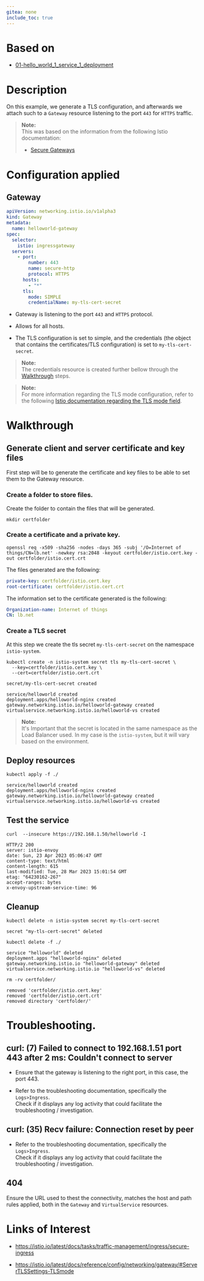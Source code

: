 ```yaml
---
gitea: none
include_toc: true
---
```


# Based on

- [01-hello_world_1_service_1_deployment](../../01-Simple/01-hello_world_1_service_1_deployment)

# Description

On this example, we generate a TLS configuration, and afterwards we attach such to a `Gateway` resource listening to the port `443` for `HTTPS` traffic.

> **Note:** \
> This was based on the information from the following Istio documentation:
> - [Secure Gateways](https://istio.io/latest/docs/tasks/traffic-management/ingress/secure-ingress/)

# Configuration applied

## Gateway

```yaml
apiVersion: networking.istio.io/v1alpha3
kind: Gateway
metadata:
  name: helloworld-gateway
spec:
  selector:
    istio: ingressgateway
  servers:
    - port:
        number: 443
        name: secure-http
        protocol: HTTPS
      hosts:
        - "*"
      tls:
        mode: SIMPLE
        credentialName: my-tls-cert-secret
```

- Gateway is listening to the port `443` and `HTTPS` protocol.

- Allows for all hosts.

- The TLS configuration is set to simple, and the credentials (the object that contains the certificates/TLS configuration) is set to `my-tls-cert-secret`.

> **Note:**\
> The credentials resource is created further bellow through the [Walkthrough](#walkthrough) steps.

> **Note:**\
> For more information regarding the TLS mode configuration, refer to the following [Istio documentation regarding the TLS mode field](https://istio.io/latest/docs/reference/config/networking/gateway/#ServerTLSSettings-TLSmode).

# Walkthrough

## Generate client and server certificate and key files

First step will be to generate the certificate and key files to be able to set them to the Gateway resource.

### Create a folder to store files.

Create the folder to contain the files that will be generated. 

```shell
mkdir certfolder
```

### Create a certificate and a private key.

```shell
openssl req -x509 -sha256 -nodes -days 365 -subj '/O=Internet of things/CN=lb.net' -newkey rsa:2048 -keyout certfolder/istio.cert.key -out certfolder/istio.cert.crt
```

The files generated are the following:

```yaml
private-key: certfolder/istio.cert.key
root-certificate: certfolder/istio.cert.crt
```

The information set to the certificate generated is the following:

```yaml
Organization-name: Internet of things
CN: lb.net
```

### Create a TLS secret

At this step we create the tls secret `my-tls-cert-secret` on the namespace `istio-system`.

```shell
kubectl create -n istio-system secret tls my-tls-cert-secret \
  --key=certfolder/istio.cert.key \
  --cert=certfolder/istio.cert.crt
```
```text
secret/my-tls-cert-secret created
```
```text
service/helloworld created
deployment.apps/helloworld-nginx created
gateway.networking.istio.io/helloworld-gateway created
virtualservice.networking.istio.io/helloworld-vs created
```

> **Note:**\
> It's Important that the secret is located in the same namespace as the Load Balancer used. In my case is the `istio-system`, but it will vary based on the environment.


## Deploy resources

```shell
kubectl apply -f ./
```
```text
service/helloworld created
deployment.apps/helloworld-nginx created
gateway.networking.istio.io/helloworld-gateway created
virtualservice.networking.istio.io/helloworld-vs created
```

## Test the service

[//]: # (```shell)
[//]: # (curl --insecure --resolve lb.net:443:192.168.1.50 https://lb.net/helloworld)
[//]: # (```)

```shell
curl  --insecure https://192.168.1.50/helloworld -I
```

```text
HTTP/2 200 
server: istio-envoy
date: Sun, 23 Apr 2023 05:06:47 GMT
content-type: text/html
content-length: 615
last-modified: Tue, 28 Mar 2023 15:01:54 GMT
etag: "64230162-267"
accept-ranges: bytes
x-envoy-upstream-service-time: 96
```

## Cleanup

```shell
kubectl delete -n istio-system secret my-tls-cert-secret
```

```text
secret "my-tls-cert-secret" deleted
```

```shell
kubectl delete -f ./
```
```text
service "helloworld" deleted
deployment.apps "helloworld-nginx" deleted
gateway.networking.istio.io "helloworld-gateway" deleted
virtualservice.networking.istio.io "helloworld-vs" deleted
```

```shell
rm -rv certfolder/
```
```text
removed 'certfolder/istio.cert.key'
removed 'certfolder/istio.cert.crt'
removed directory 'certfolder/'
```

# Troubleshooting.

## curl: (7) Failed to connect to 192.168.1.51 port 443 after 2 ms: Couldn't connect to server

- Ensure that the gateway is listening to the right port, in this case, the port 443.

- Refer to the troubleshooting documentation, specifically the `Logs>Ingress`. \
Check if it displays any log activity that could facilitate the troubleshooting / investigation.

## curl: (35) Recv failure: Connection reset by peer

- Refer to the troubleshooting documentation, specifically the `Logs>Ingress`. \
  Check if it displays any log activity that could facilitate the troubleshooting / investigation.

## 404

Ensure the URL used to thest the connectivity, matches the host and path rules applied, both in the `Gateway` and `VirtualService` resources.

# Links of Interest

- https://istio.io/latest/docs/tasks/traffic-management/ingress/secure-ingress

- https://istio.io/latest/docs/reference/config/networking/gateway/#ServerTLSSettings-TLSmode